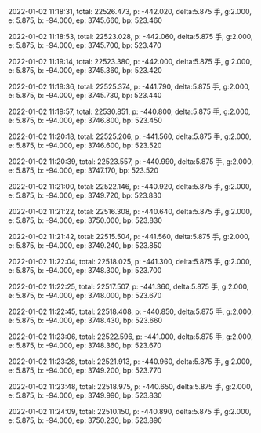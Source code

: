 2022-01-02 11:18:31, total: 22526.473, p: -442.020, delta:5.875 手, g:2.000, e: 5.875, b: -94.000, ep: 3745.660, bp: 523.460

2022-01-02 11:18:53, total: 22523.028, p: -442.060, delta:5.875 手, g:2.000, e: 5.875, b: -94.000, ep: 3745.700, bp: 523.470

2022-01-02 11:19:14, total: 22523.380, p: -442.000, delta:5.875 手, g:2.000, e: 5.875, b: -94.000, ep: 3745.360, bp: 523.420

2022-01-02 11:19:36, total: 22525.374, p: -441.790, delta:5.875 手, g:2.000, e: 5.875, b: -94.000, ep: 3745.730, bp: 523.440

2022-01-02 11:19:57, total: 22530.851, p: -440.800, delta:5.875 手, g:2.000, e: 5.875, b: -94.000, ep: 3746.800, bp: 523.450

2022-01-02 11:20:18, total: 22525.206, p: -441.560, delta:5.875 手, g:2.000, e: 5.875, b: -94.000, ep: 3746.600, bp: 523.520

2022-01-02 11:20:39, total: 22523.557, p: -440.990, delta:5.875 手, g:2.000, e: 5.875, b: -94.000, ep: 3747.170, bp: 523.520

2022-01-02 11:21:00, total: 22522.146, p: -440.920, delta:5.875 手, g:2.000, e: 5.875, b: -94.000, ep: 3749.720, bp: 523.830

2022-01-02 11:21:22, total: 22516.308, p: -440.640, delta:5.875 手, g:2.000, e: 5.875, b: -94.000, ep: 3750.000, bp: 523.830

2022-01-02 11:21:42, total: 22515.504, p: -441.560, delta:5.875 手, g:2.000, e: 5.875, b: -94.000, ep: 3749.240, bp: 523.850

2022-01-02 11:22:04, total: 22518.025, p: -441.300, delta:5.875 手, g:2.000, e: 5.875, b: -94.000, ep: 3748.300, bp: 523.700

2022-01-02 11:22:25, total: 22517.507, p: -441.360, delta:5.875 手, g:2.000, e: 5.875, b: -94.000, ep: 3748.000, bp: 523.670

2022-01-02 11:22:45, total: 22518.408, p: -440.850, delta:5.875 手, g:2.000, e: 5.875, b: -94.000, ep: 3748.430, bp: 523.660

2022-01-02 11:23:06, total: 22522.596, p: -441.000, delta:5.875 手, g:2.000, e: 5.875, b: -94.000, ep: 3748.360, bp: 523.670

2022-01-02 11:23:28, total: 22521.913, p: -440.960, delta:5.875 手, g:2.000, e: 5.875, b: -94.000, ep: 3749.200, bp: 523.770

2022-01-02 11:23:48, total: 22518.975, p: -440.650, delta:5.875 手, g:2.000, e: 5.875, b: -94.000, ep: 3749.990, bp: 523.830

2022-01-02 11:24:09, total: 22510.150, p: -440.890, delta:5.875 手, g:2.000, e: 5.875, b: -94.000, ep: 3750.230, bp: 523.890